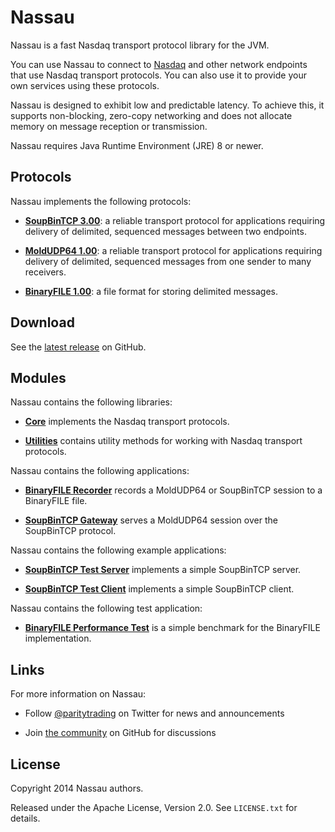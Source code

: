 # Nassau

Nassau is a fast Nasdaq transport protocol library for the JVM.

You can use Nassau to connect to [Nasdaq][] and other network endpoints that
use Nasdaq transport protocols. You can also use it to provide your own
services using these protocols.

  [Nasdaq]: https://www.nasdaq.com

Nassau is designed to exhibit low and predictable latency. To achieve this, it
supports non-blocking, zero-copy networking and does not allocate memory on
message reception or transmission.

Nassau requires Java Runtime Environment (JRE) 8 or newer.

## Protocols

Nassau implements the following protocols:

- [**SoupBinTCP 3.00**][soupbintcp]: a reliable transport protocol for
  applications requiring delivery of delimited, sequenced messages between two
  endpoints.

- [**MoldUDP64 1.00**][moldudp64]: a reliable transport protocol for
  applications requiring delivery of delimited, sequenced messages from one
  sender to many receivers.

- [**BinaryFILE 1.00**][binaryfile]: a file format for storing delimited
  messages.

  [soupbintcp]: https://www.nasdaqtrader.com/content/technicalsupport/specifications/dataproducts/soupbintcp.pdf
  [moldudp64]: https://www.nasdaqtrader.com/content/technicalsupport/specifications/dataproducts/moldudp64.pdf
  [binaryfile]: https://www.nasdaqtrader.com/content/technicalsupport/specifications/dataproducts/binaryfile.pdf

## Download

See the [latest release][] on GitHub.

  [latest release]: https://github.com/paritytrading/nassau/releases/latest

## Modules

Nassau contains the following libraries:

- [**Core**](libraries/core) implements the Nasdaq transport protocols.

- [**Utilities**](libraries/util) contains utility methods for working with
  Nasdaq transport protocols.

Nassau contains the following applications:

- [**BinaryFILE Recorder**](applications/binaryfile-recorder) records a
  MoldUDP64 or SoupBinTCP session to a BinaryFILE file.

- [**SoupBinTCP Gateway**](applications/soupbintcp-gateway) serves a MoldUDP64
  session over the SoupBinTCP protocol.

Nassau contains the following example applications:

- [**SoupBinTCP Test Server**](examples/soupbintcp-server) implements a simple
  SoupBinTCP server.

- [**SoupBinTCP Test Client**](examples/soupbintcp-client) implements a simple
  SoupBinTCP client.

Nassau contains the following test application:

- [**BinaryFILE Performance Test**](tests/binaryfile-perf-test) is a simple
  benchmark for the BinaryFILE implementation.

## Links

For more information on Nassau:

- Follow [@paritytrading](https://twitter.com/paritytrading) on Twitter for
  news and announcements
- Join [the community][GitHub Discussions] on GitHub for discussions

  [GitHub Discussions]: https://github.com/paritytrading/nassau/discussions

## License

Copyright 2014 Nassau authors.

Released under the Apache License, Version 2.0. See `LICENSE.txt` for details.
